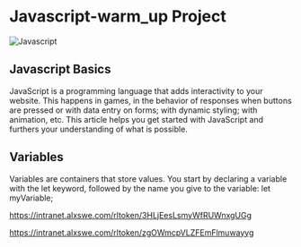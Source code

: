 # Javascript-warm_up Project
![Javascript](https://github.com/OILEGA/alx-higher_level_programming/assets/117779858/ac426b18-cd60-485f-94bc-3f864134da30)

## Javascript Basics
JavaScript is a programming language that adds interactivity to your website. This happens in games, in the behavior of responses
when buttons are pressed or with data entry on forms; with dynamic styling; with animation, etc. 
This article helps you get started with JavaScript and furthers your understanding of what is possible.
## Variables
Variables are containers that store values. You start by declaring a variable with the let keyword, followed by the name you give to the variable:
let myVariable;


https://intranet.alxswe.com/rltoken/3HLjEesLsmyWfRUWnxgUGg


https://intranet.alxswe.com/rltoken/zgOWmcpVLZFEmFlmuwayyg
